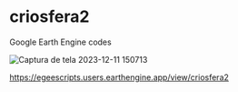 # criosfera2
Google Earth Engine codes 

![Captura de tela 2023-12-11 150713](https://github.com/elianafonseca/criosfera2/assets/85770141/2cf1622d-273b-4961-b877-da2245320f29)




https://egeescripts.users.earthengine.app/view/criosfera2

